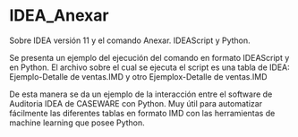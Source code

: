 # IDEA_Anexar
Sobre IDEA versión 11 y el comando Anexar. IDEAScript y Python.

Se presenta un ejemplo del ejecución del comando en formato IDEAScript y en Python. El archivo sobre el cual se ejecuta el script es una tabla de IDEA: Ejemplo-Detalle de ventas.IMD y otro Ejemplox-Detalle de ventas.IMD

De esta manera se da un ejemplo de la interacción entre el software de Auditoria IDEA de CASEWARE con Python. Muy útil para automatizar fácilmente las diferentes tablas en formato IMD con las herramientas de machine learning que posee Python.
